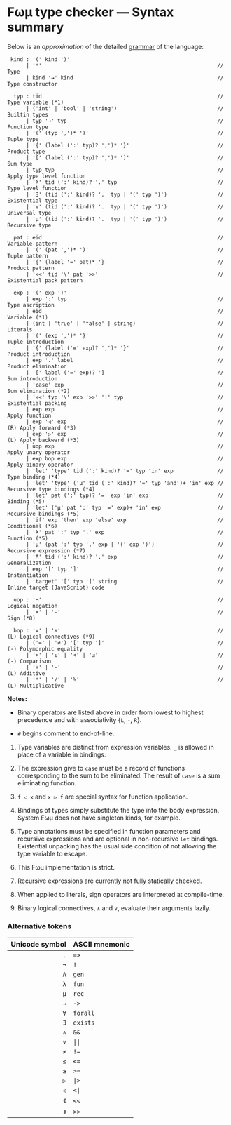 # Fωμ type checker &mdash; Syntax summary

Below is an _approximation_ of the detailed
[grammar](src/main/FomParser/Grammar.mly) of the language:

```g4
 kind : '(' kind ')'
      | '*'                                                        // Type
      | kind '→' kind                                              // Type constructor

  typ : tid                                                        // Type variable (*1)
      | ('int' | 'bool' | 'string')                                // Builtin types
      | typ '→' typ                                                // Function type
      | '(' (typ ',')* ')'                                         // Tuple type
      | '{' (label (':' typ)? ',')* '}'                            // Product type
      | '[' (label (':' typ)? ',')* ']'                            // Sum type
      | typ typ                                                    // Apply type level function
      | 'λ' tid (':' kind)? '.' typ                                // Type level function
      | '∃' (tid (':' kind)? '.' typ | '(' typ ')')                // Existential type
      | '∀' (tid (':' kind)? '.' typ | '(' typ ')')                // Universal type
      | 'μ' (tid (':' kind)? '.' typ | '(' typ ')')                // Recursive type

  pat : eid                                                        // Variable pattern
      | '(' (pat ',')* ')'                                         // Tuple pattern
      | '{' (label '=' pat)* '}'                                   // Product pattern
      | '<<' tid '\' pat '>>'                                      // Existential pack pattern

  exp : '(' exp ')'
      | exp ':' typ                                                // Type ascription
      | eid                                                        // Variable (*1)
      | (int | 'true' | 'false' | string)                          // Literals
      | '(' (exp ',')* '}'                                         // Tuple introduction
      | '{' (label ('=' exp)? ',')* '}'                            // Product introduction
      | exp '.' label                                              // Product elimination
      | '[' label ('=' exp)? ']'                                   // Sum introduction
      | 'case' exp                                                 // Sum elimination (*2)
      | '<<' typ '\' exp '>>' ':' typ                              // Existential packing
      | exp exp                                                    // Apply function
      | exp '◁' exp                                                // (R) Apply forward (*3)
      | exp '▷' exp                                                // (L) Apply backward (*3)
      | uop exp                                                    // Apply unary operator
      | exp bop exp                                                // Apply binary operator
      | 'let' 'type' tid (':' kind)? '=' typ 'in' exp              // Type binding (*4)
      | 'let' 'type' ('μ' tid (':' kind)? '=' typ 'and')+ 'in' exp // Recursive type bindings (*4)
      | 'let' pat (':' typ)? '=' exp 'in' exp                      // Binding (*5)
      | 'let' ('μ' pat ':' typ '=' exp)+ 'in' exp                  // Recursive bindings (*5)
      | 'if' exp 'then' exp 'else' exp                             // Conditional (*6)
      | 'λ' pat ':' typ '.' exp                                    // Function (*5)
      | 'μ' (pat ':' typ '.' exp | '(' exp ')')                    // Recursive expression (*7)
      | 'Λ' tid (':' kind)? '.' exp                                // Generalization
      | exp '[' typ ']'                                            // Instantiation
      | 'target' '[' typ ']' string                                // Inline target (JavaScript) code

  uop : '¬'                                                        // Logical negation
      | '+' | '-'                                                  // Sign (*8)

  bop : '∨' | '∧'                                                  // (L) Logical connectives (*9)
      | ('=' | '≠') '[' typ ']'                                    // (-) Polymorphic equality
      | '>' | '≥' | '<' | '≤'                                      // (-) Comparison
      | '+' | '-'                                                  // (L) Additive
      | '*' | '/' | '%'                                            // (L) Multiplicative
```

**Notes:**

- Binary operators are listed above in order from lowest to highest precedence
  and with associativity {`L`, `-`, `R`}.

- `#` begins comment to end-of-line.

1. Type variables are distinct from expression variables. `_` is allowed in
   place of a variable in bindings.

2. The expression give to `case` must be a record of functions corresponding to
   the sum to be eliminated. The result of `case` is a sum eliminating function.

3. `f ◁ x` and `x ▷ f` are special syntax for function application.

4. Bindings of types simply substitute the type into the body expression. System
   Fωμ does not have singleton kinds, for example.

5. Type annotations must be specified in function parameters and recursive
   expressions and are optional in non-recursive `let` bindings. Existential
   unpacking has the usual side condition of not allowing the type variable to
   escape.

6. This Fωμ implementation is strict.

7. Recursive expressions are currently not fully statically checked.

8. When applied to literals, sign operators are interpreted at compile-time.

9. Binary logical connectives, `∧` and `∨`, evaluate their arguments lazily.

### Alternative tokens

| Unicode symbol | ASCII mnemonic            |
| -------------: | :------------------------ |
|            `.` | `=>`                      |
|            `¬` | `!`                       |
|            `Λ` | `gen`                     |
|            `λ` | `fun`                     |
|            `μ` | `rec`                     |
|            `→` | `->`                      |
|            `∀` | `forall`                  |
|            `∃` | `exists`                  |
|            `∧` | `&&`                      |
|            `∨` | <code>&#124;&#124;</code> |
|            `≠` | `!=`                      |
|            `≤` | `<=`                      |
|            `≥` | `>=`                      |
|            `▷` | <code>&#124;&gt;</code>   |
|            `◁` | <code>&lt;&#124;</code>   |
|           `《` | `<<`                      |
|           `》` | `>>`                      |
